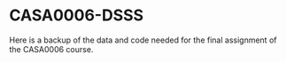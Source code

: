 # CASA0006-DSSS

Here is a backup of the data and code needed for the final assignment of the CASA0006 course.
